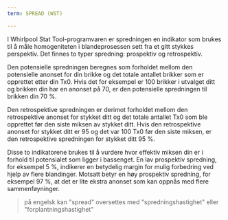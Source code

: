 ```yaml
---
term: SPREAD (WST)

---
```

I Whirlpool Stat Tool-programvaren er spredningen en indikator som brukes til å måle homogeniteten i blandeprosessen sett fra et gitt stykkes perspektiv. Det finnes to typer spredning: prospektiv og retrospektiv.

Den potensielle spredningen beregnes som forholdet mellom den potensielle anonset for din brikke og det totale antallet brikker som er opprettet etter din Tx0. Hvis det for eksempel er 100 brikker i utvalget ditt og brikken din har en anonset på 70, er den potensielle spredningen til brikken din 70 %.

Den retrospektive spredningen er derimot forholdet mellom den retrospektive anonset for stykket ditt og det totale antallet Tx0 som ble opprettet før den siste miksen av stykket ditt. Hvis den retrospektive anonset for stykket ditt er 95 og det var 100 Tx0 før den siste miksen, er den retrospektive spredningen for stykket ditt 95 %.

Disse to indikatorene brukes til å vurdere hvor effektiv miksen din er i forhold til potensialet som ligger i bassenget. En lav prospektiv spredning, for eksempel 5 %, indikerer en betydelig margin for mulig forbedring ved hjelp av flere blandinger. Motsatt betyr en høy prospektiv spredning, for eksempel 97 %, at det er lite ekstra anonset som kan oppnås med flere sammenføyninger.

> på engelsk kan "spread" oversettes med "spredningshastighet" eller "forplantningshastighet"